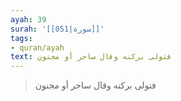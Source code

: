 ```yaml
---
ayah: 39
surah: '[[051|سورة]]'
tags:
- quran/ayah
text: فتولى بركنه وقال ساحر أو مجنون
---
```

> فتولى بركنه وقال ساحر أو مجنون
